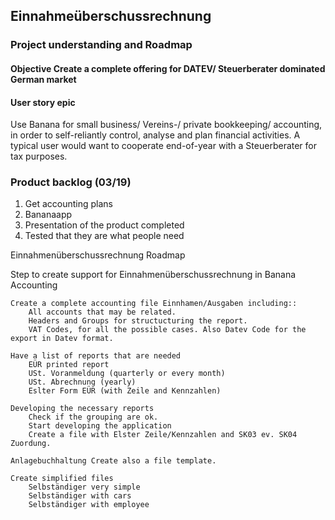## Einnahmeüberschussrechnung
### Project understanding and Roadmap

#### Objective Create a complete offering for DATEV/ Steuerberater dominated German market
#### User story epic
Use Banana for small business/ Vereins-/ private bookkeeping/ accounting, in order to self-reliantly control, analyse and plan financial activities. A typical user would want to cooperate end-of-year with a Steuerberater for tax purposes. 
### Product backlog (03/19)
1. Get accounting plans
2. Bananaapp
4. Presentation of the product completed
5. Tested that they are what people need



Einnahmenüberschussrechnung
Roadmap

Step to create support for Einnahmenüberschussrechnung in Banana Accounting

    Create a complete accounting file Einnhamen/Ausgaben including::
        All accounts that may be related.
        Headers and Groups for structucturing the report.
        VAT Codes, for all the possible cases. Also Datev Code for the export in Datev format.

    Have a list of reports that are needed
        EÜR printed report
        USt. Voranmeldung (quarterly or every month)
        USt. Abrechnung (yearly)
        Eslter Form EÜR (with Zeile and Kennzahlen)

    Developing the necessary reports
        Check if the grouping are ok.
        Start developing the application
        Create a file with Elster Zeile/Kennzahlen and SK03 ev. SK04 Zuordung.

    Anlagebuchhaltung Create also a file template.

    Create simplified files
        Selbständiger very simple
        Selbständiger with cars
        Selbständiger with employee
